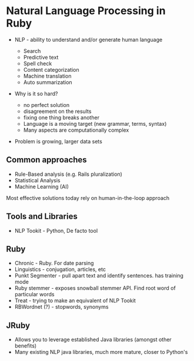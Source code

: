 # Natural Language Processing in Ruby

- NLP - ability to understand and/or generate human language
  - Search
  - Predictive text
  - Spell check
  - Content categorization
  - Machine translation
  - Auto summarization

- Why is it so hard?
  - no perfect solution
  - disagreement on the results
  - fixing one thing breaks another
  - Language is a moving target (new grammar, terms, syntax)
  - Many aspects are computationally complex

- Problem is growing, larger data sets

## Common approaches

- Rule-Based analysis (e.g. Rails pluralization)
- Statistical Analysis
- Machine Learning (AI)

Most effective solutions today rely on human-in-the-loop approach

## Tools and Libraries

- NLP Tookit - Python, De facto tool

## Ruby
  - Chronic - Ruby. For date parsing
  - Linguistics - conjugation, articles, etc
  - Punkt Segmenter - pull apart text and identify sentences. has training mode
  - Ruby stemmer - exposes snowball stemmer API. Find root word of particular words
  - Treat - trying to make an equivalent of NLP Tookit
  - RBWordnet (?) - stopwords, synonyms

## JRuby
- Allows you to leverage established Java libraries (amongst other benefits)
- Many existing NLP java libraries, much more mature, closer to Python's

